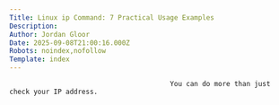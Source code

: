 ```yaml
---
Title: Linux ip Command: 7 Practical Usage Examples
Description: 
Author: Jordan Gloor
Date: 2025-09-08T21:00:16.000Z
Robots: noindex,nofollow
Template: index
---
```


                                            You can do more than just check your IP address.
                                        